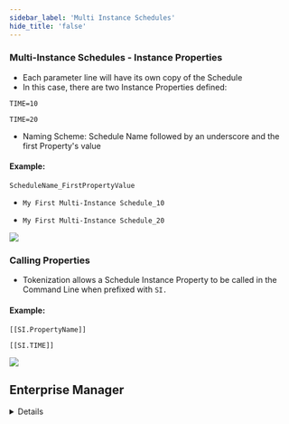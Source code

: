 ```yaml
---
sidebar_label: 'Multi Instance Schedules'
hide_title: 'false'
---
```


<head>
  <meta name="robots" content="noindex, nofollow" />
</head>

### Multi-Instance Schedules - Instance Properties

* Each parameter line will have its own copy of the Schedule
* In this case, there are two Instance Properties defined:

```TIME=10```

```TIME=20```

* Naming Scheme: Schedule Name followed by an underscore and the first Property's value

#### Example:

```ScheduleName_FirstPropertyValue```

* ```My First Multi-Instance Schedule_10```

* ```My First Multi-Instance Schedule_20```

![](../static/imgadvanced/InstanceSchedule1020_SM.png)

### Calling Properties 

* Tokenization allows a Schedule Instance Property to be called in the Command Line when prefixed with ```SI.```

#### Example:

```[[SI.PropertyName]]```

```[[SI.TIME]]```

![](../static/imgadvanced/CallingProperties_SM.png)  

## Enterprise Manager

<details>

#### Multi-Instance Schedules - Instance Properties

* Each parameter line will have its own copy of the Schedule
* In this case, there are two Instance Properties defined:

```TIME=10```

```TIME=20```

* Naming Scheme: Schedule Name followed by an underscore and the first Property's value

##### Example:

```ScheduleName_FirstPropertyValue```

* ```My First Multi-Instance Schedule_10```

* ```My First Multi-Instance Schedule_20```


![](../static/imgadvanced/InstanceSchedule1020.png)

#### Calling Properties 

* Tokenization allows a Schedule Instance Property to be called in the Command Line when prefixed with ```SI.```

##### Example:

```[[SI.PropertyName]]```

```[[SI.TIME]]```

![](../static/imgadvanced/CallingProperties.png) 

</details>